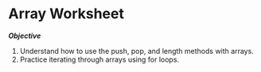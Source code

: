 # Array Worksheet
***Objective***
1. Understand how to use the push, pop, and length methods with arrays.
2. Practice iterating through arrays using for loops.
